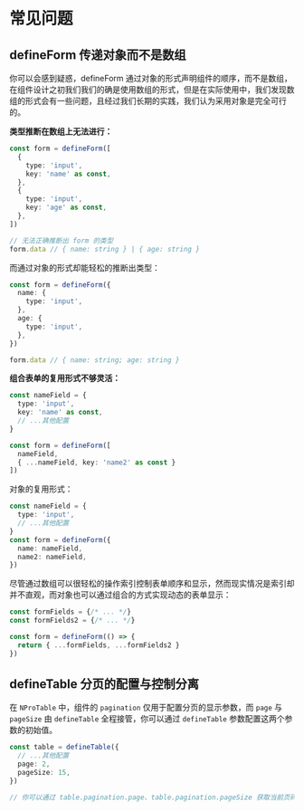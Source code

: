 # 常见问题

## defineForm 传递对象而不是数组

你可以会感到疑惑，defineForm 通过对象的形式声明组件的顺序，而不是数组，在组件设计之初我们我们的确是使用数组的形式，但是在实际使用中，我们发现数组的形式会有一些问题，且经过我们长期的实践，我们认为采用对象是完全可行的。

**类型推断在数组上无法进行：**

```ts
const form = defineForm([
  {
    type: 'input',
    key: 'name' as const,
  },
  {
    type: 'input',
    key: 'age' as const,
  },
])

// 无法正确推断出 form 的类型
form.data // { name: string } | { age: string }
```

而通过对象的形式却能轻松的推断出类型：

```ts
const form = defineForm({
  name: {
    type: 'input',
  },
  age: {
    type: 'input',
  },
})

form.data // { name: string; age: string }
```

**组合表单的复用形式不够灵活：**

```ts
const nameField = {
  type: 'input',
  key: 'name' as const,
  // ...其他配置
}

const form = defineForm([
  nameField,
  { ...nameField, key: 'name2' as const }
])
```

对象的复用形式：

```ts
const nameField = {
  type: 'input',
  // ...其他配置
}
const form = defineForm({
  name: nameField,
  name2: nameField,
})
```

尽管通过数组可以很轻松的操作索引控制表单顺序和显示，然而现实情况是索引却并不直观，而对象也可以通过组合的方式实现动态的表单显示：

```ts
const formFields = {/* ... */}
const formFields2 = {/* ... */}

const form = defineForm(() => {
  return { ...formFields, ...formFields2 }
})
```

## defineTable 分页的配置与控制分离

在 `NProTable` 中，组件的 `pagination` 仅用于配置分页的显示参数，而 `page` 与 `pageSize` 由 `defineTable` 全程接管，你可以通过 `defineTable` 参数配置这两个参数的初始值。

```ts
const table = defineTable({
  // ...其他配置
  page: 2,
  pageSize: 15,
})

// 你可以通过 table.pagination.page、table.pagination.pageSize 获取当前页码和当前页大小
```
